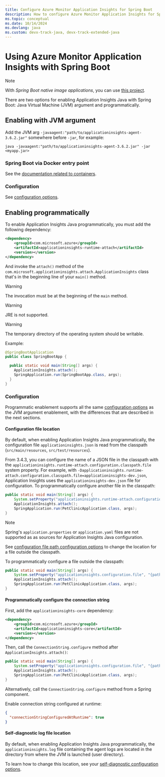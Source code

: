 ```yaml
---
title: Configure Azure Monitor Application Insights for Spring Boot
description: How to configure Azure Monitor Application Insights for Spring Boot applications
ms.topic: conceptual
ms.date: 10/14/2024
ms.devlang: java
ms.custom: devx-track-java, devx-track-extended-java
---
```


# Using Azure Monitor Application Insights with Spring Boot

> [!NOTE]
> With _Spring Boot native image applications_, you can use [this project](https://aka.ms/AzMonSpringNative).

There are two options for enabling Application Insights Java with Spring Boot: Java Virtual Machine (JVM) argument and programmatically.

## Enabling with JVM argument 

Add the JVM arg `-javaagent:"path/to/applicationinsights-agent-3.6.2.jar"` somewhere before `-jar`, for example:

```console
java -javaagent:"path/to/applicationinsights-agent-3.6.2.jar" -jar <myapp.jar>
```

### Spring Boot via Docker entry point

See the [documentation related to containers](./java-get-started-supplemental.md).

### Configuration

See [configuration options](./java-standalone-config.md).

## Enabling programmatically

To enable Application Insights Java programmatically, you must add the following dependency:

```xml
<dependency>
    <groupId>com.microsoft.azure</groupId>
    <artifactId>applicationinsights-runtime-attach</artifactId>
    <version></version>
</dependency>
```

And invoke the `attach()` method of the `com.microsoft.applicationinsights.attach.ApplicationInsights` class that's in the beginning line of your `main()` method.

> [!WARNING]
>
> The invocation must be at the beginning of the `main` method.

> [!WARNING]
> 
> JRE is not supported.

> [!WARNING]
>
> The temporary directory of the operating system should be writable.

Example:

```java
@SpringBootApplication
public class SpringBootApp {

  public static void main(String[] args) {
    ApplicationInsights.attach();
    SpringApplication.run(SpringBootApp.class, args);
  }
}
```

### Configuration

Programmatic enablement supports all the same [configuration options](./java-standalone-config.md) as the JVM argument enablement, with the differences that are described in the next sections.

#### Configuration file location

By default, when enabling Application Insights Java programmatically, the configuration file `applicationinsights.json`
is read from the classpath (`src/main/resources`, `src/test/resources`).

From 3.4.3, you can configure the name of a JSON file in the classpath with the `applicationinsights.runtime-attach.configuration.classpath.file` system property.
For example, with `-Dapplicationinsights.runtime-attach.configuration.classpath.file=applicationinsights-dev.json`, Application Insights uses the `applicationinsights-dev.json` file for configuration. To programmatically configure another file in the classpath:

```java
public static void main(String[] args) {
    System.setProperty("applicationinsights.runtime-attach.configuration.classpath.file", "applicationinsights-dev.json");
    ApplicationInsights.attach();
    SpringApplication.run(PetClinicApplication.class, args);
}
```

> [!NOTE]
> Spring's `application.properties` or `application.yaml` files are not supported as
> as sources for Application Insights Java configuration.

See [configuration file path configuration options](./java-standalone-config.md#json-configuration-set-up)
to change the location for a file outside the classpath.

To programmatically configure a file outside the classpath:
```java
public static void main(String[] args) {
    System.setProperty("applicationinsights.configuration.file", "{path}/applicationinsights-dev.json");
    ApplicationInsights.attach();
    SpringApplication.run(PetClinicApplication.class, args);
}
```

#### Programmatically configure the connection string

First, add the `applicationinsights-core` dependency:

```xml
<dependency>
    <groupId>com.microsoft.azure</groupId>
    <artifactId>applicationinsights-core</artifactId>
    <version></version>
</dependency>
```

Then, call the `ConnectionString.configure` method after `ApplicationInsights.attach()`:

```java
public static void main(String[] args) {
    System.setProperty("applicationinsights.configuration.file", "{path}/applicationinsights-dev.json");
    ApplicationInsights.attach();
    SpringApplication.run(PetClinicApplication.class, args);
}
```
Alternatively, call the  `ConnectionString.configure` method from a Spring component.

Enable connection string configured at runtime:

```json
{
  "connectionStringConfiguredAtRuntime": true
}
```

#### Self-diagnostic log file location

By default, when enabling Application Insights Java programmatically, the `applicationinsights.log` file containing the agent logs are located in the directory from where the JVM is launched (user directory).

To learn how to change this location, see your [self-diagnostic configuration options](./java-standalone-config.md#self-diagnostics).
